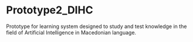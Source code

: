 # Prototype2_DIHC
Prototype for learning system designed to study and test knowledge in the field of Artificial Intelligence in Macedonian language.
